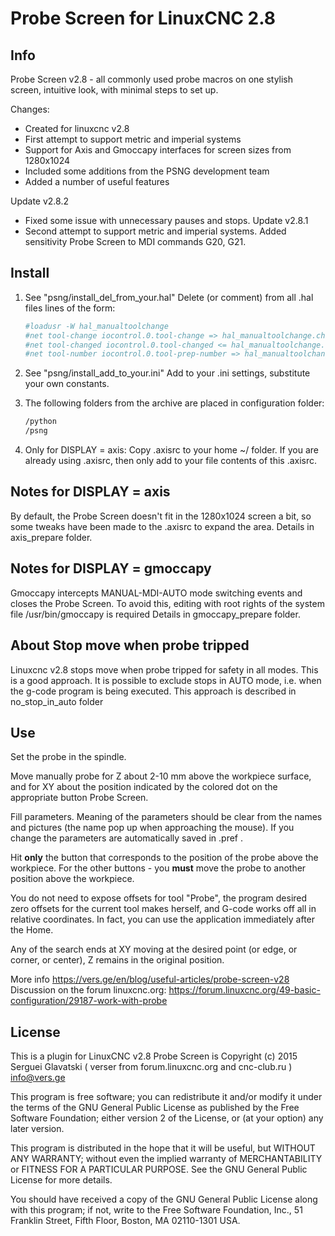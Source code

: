 # Probe Screen for LinuxCNC 2.8

## Info

Probe Screen v2.8 - all commonly used probe macros on one stylish screen, intuitive look, with minimal steps to set up.

Сhanges:
- Created for linuxcnc v2.8
- First attempt to support metric and imperial systems
- Support for Axis and Gmoccapy interfaces for screen sizes from 1280x1024
- Included some additions from the PSNG development team
- Added a number of useful features

Update v2.8.2
- Fixed some issue with unnecessary pauses and stops.
Update v2.8.1
- Second attempt to support metric and imperial systems. Added sensitivity Probe Screen to MDI commands G20, G21.

## Install

1. See "psng/install_del_from_your.hal"
   Delete (or comment) from all .hal files lines of the form:

   ```sh
   #loadusr -W hal_manualtoolchange
   #net tool-change iocontrol.0.tool-change => hal_manualtoolchange.change
   #net tool-changed iocontrol.0.tool-changed <= hal_manualtoolchange.changed
   #net tool-number iocontrol.0.tool-prep-number => hal_manualtoolchange.number
   ```

2. See "psng/install_add_to_your.ini" Add to your .ini settings, substitute your own constants.

3. The following folders from the archive are placed in configuration folder:

   ```sh
   /python
   /psng
   ```

4. Only for DISPLAY = axis: Copy .axisrc to your home ~/ folder. If you are already using .axisrc, then only add to your file contents of this .axisrc.

## Notes for DISPLAY = axis

By default, the Probe Screen doesn't fit in the 1280x1024 screen a bit, so some tweaks have been made to the .axisrc to expand the area. Details in axis_prepare folder.

## Notes for DISPLAY = gmoccapy

Gmoccapy intercepts MANUAL-MDI-AUTO mode switching events and closes the Probe Screen.
To avoid this, editing with root rights of the system file /usr/bin/gmoccapy is required
Details in gmoccapy_prepare folder.

## About Stop move when probe tripped

Linuxcnc v2.8 stops move when probe tripped for safety in all modes. This is a good approach.
It is possible to exclude stops in AUTO mode, i.e. when the g-code program is being executed.
This approach is described in no_stop_in_auto folder

## Use

Set the probe in the spindle.

Move manually probe for Z about 2-10 mm above the workpiece surface,
and for XY about the position indicated by the colored dot on the appropriate button Probe Screen.

Fill parameters. Meaning of the parameters should be clear from the names and pictures (the name pop up when approaching the mouse). If you change the parameters are automatically saved in .pref .

Hit **only** the button that corresponds to the position of the probe above the workpiece. For the other buttons - you **must** move the probe to another position above the workpiece.

You do not need to expose offsets for tool "Probe", the program desired zero offsets for the current tool makes herself, and G-code works off all in relative coordinates.
In fact, you can use the application immediately after the Home.

Any of the search ends at XY moving at the desired point (or edge, or corner, or center), Z remains in the original position.

More info <https://vers.ge/en/blog/useful-articles/probe-screen-v28>
Discussion on the forum linuxcnc.org: <https://forum.linuxcnc.org/49-basic-configuration/29187-work-with-probe>

## License

   This is a plugin for LinuxCNC v2.8
   Probe Screen is Copyright (c) 2015 Serguei Glavatski ( verser  from forum.linuxcnc.org and cnc-club.ru )
   <info@vers.ge>

   This program is free software; you can redistribute it and/or modify
   it under the terms of the GNU General Public License as published by
   the Free Software Foundation; either version 2 of the License, or
   (at your option) any later version.

   This program is distributed in the hope that it will be useful,
   but WITHOUT ANY WARRANTY; without even the implied warranty of
   MERCHANTABILITY or FITNESS FOR A PARTICULAR PURPOSE.  See the
   GNU General Public License for more details.

   You should have received a copy of the GNU General Public License
   along with this program; if not, write to the Free Software
   Foundation, Inc., 51 Franklin Street, Fifth Floor, Boston, MA 02110-1301 USA.
